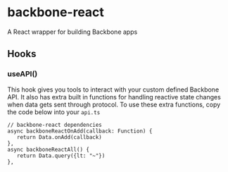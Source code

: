 # backbone-react
A React wrapper for building Backbone apps

## Hooks

### useAPI()
This hook gives you tools to interact with your custom defined Backbone API. It also has extra built in functions for handling reactive state changes when data gets sent through protocol. To use these extra functions, copy the code below into your `api.ts`

```
// backbone-react dependencies
async backboneReactOnAdd(callback: Function) {
   return Data.onAdd(callback)
},
async backboneReactAll() {
   return Data.query({lt: "~"})
},
```
